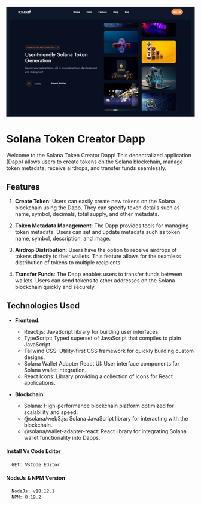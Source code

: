 ![logo](https://github.com/AIMAN10001/AIMAN10001/blob/main/Solana%20token%20creator%20dapp.png)

# Solana Token Creator Dapp

Welcome to the Solana Token Creator Dapp! This decentralized application (Dapp) allows users to create tokens on the Solana blockchain, manage token metadata, receive airdrops, and transfer funds seamlessly.

## Features

1. **Create Token**: Users can easily create new tokens on the Solana blockchain using the Dapp. They can specify token details such as name, symbol, decimals, total supply, and other metadata.

2. **Token Metadata Management**: The Dapp provides tools for managing token metadata. Users can set and update metadata such as token name, symbol, description, and image.

3. **Airdrop Distribution**: Users have the option to receive airdrops of tokens directly to their wallets. This feature allows for the seamless distribution of tokens to multiple recipients.

4. **Transfer Funds**: The Dapp enables users to transfer funds between wallets. Users can send tokens to other addresses on the Solana blockchain quickly and securely.

## Technologies Used

- **Frontend**:

  - React.js: JavaScript library for building user interfaces.
  - TypeScript: Typed superset of JavaScript that compiles to plain JavaScript.
  - Tailwind CSS: Utility-first CSS framework for quickly building custom designs.
  - Solana Wallet Adapter React UI: User interface components for Solana wallet integration.
  - React Icons: Library providing a collection of icons for React applications.

- **Blockchain**:
  - Solana: High-performance blockchain platform optimized for scalability and speed.
  - @solana/web3.js: Solana JavaScript library for interacting with the blockchain.
  - @solana/wallet-adapter-react: React library for integrating Solana wallet functionality into Dapps.

#### Install Vs Code Editor

```https://code.visualstudio.com/download
  GET: VsCode Editor
```

#### NodeJs & NPM Version

```https://nodejs.org/en/download
  NodeJs: v18.12.1
  NPM: 8.19.2
```

